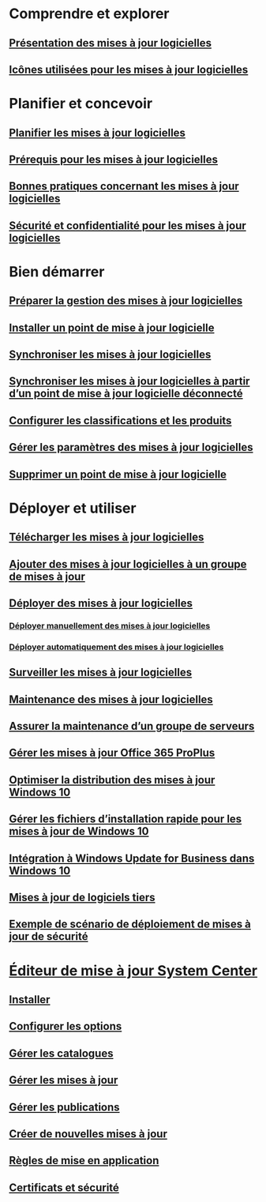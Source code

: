 # Comprendre et explorer
## [Présentation des mises à jour logicielles](understand/software-updates-introduction.md)
## [Icônes utilisées pour les mises à jour logicielles](understand/software-updates-icons.md)

# Planifier et concevoir
## [Planifier les mises à jour logicielles](plan-design/plan-for-software-updates.md)
## [Prérequis pour les mises à jour logicielles](plan-design/prerequisites-for-software-updates.md)
## [Bonnes pratiques concernant les mises à jour logicielles](plan-design/software-updates-best-practices.md)
## [Sécurité et confidentialité pour les mises à jour logicielles](plan-design/security-and-privacy-for-software-updates.md)

# Bien démarrer
## [Préparer la gestion des mises à jour logicielles](get-started/prepare-for-software-updates-management.md)
## [Installer un point de mise à jour logicielle](get-started/install-a-software-update-point.md)
## [Synchroniser les mises à jour logicielles](get-started/synchronize-software-updates.md)
## [Synchroniser les mises à jour logicielles à partir d’un point de mise à jour logicielle déconnecté](get-started/synchronize-software-updates-disconnected.md)
## [Configurer les classifications et les produits](get-started/configure-classifications-and-products.md)
## [Gérer les paramètres des mises à jour logicielles](get-started/manage-settings-for-software-updates.md)
## [Supprimer un point de mise à jour logicielle](get-started/remove-a-software-update-point.md)

# Déployer et utiliser
## [Télécharger les mises à jour logicielles](deploy-use/download-software-updates.md)

## [Ajouter des mises à jour logicielles à un groupe de mises à jour](deploy-use/add-software-updates-to-an-update-group.md)
## [Déployer des mises à jour logicielles](deploy-use/deploy-software-updates.md)
### [Déployer manuellement des mises à jour logicielles](deploy-use/manually-deploy-software-updates.md)
### [Déployer automatiquement des mises à jour logicielles](deploy-use/automatically-deploy-software-updates.md)

## [Surveiller les mises à jour logicielles](deploy-use/monitor-software-updates.md)
## [Maintenance des mises à jour logicielles](deploy-use/software-updates-maintenance.md)
## [Assurer la maintenance d’un groupe de serveurs](deploy-use/service-a-server-group.md)
## [Gérer les mises à jour Office 365 ProPlus](deploy-use/manage-office-365-proplus-updates.md)
## [Optimiser la distribution des mises à jour Windows 10](deploy-use/optimize-windows-10-update-delivery.md)
## [Gérer les fichiers d’installation rapide pour les mises à jour de Windows 10](deploy-use/manage-express-installation-files-for-windows-10-updates.md)
## [Intégration à Windows Update for Business dans Windows 10](deploy-use/integrate-windows-update-for-business-windows-10.md)
## [Mises à jour de logiciels tiers](deploy-use/third-party-software-updates.md)
## [Exemple de scénario de déploiement de mises à jour de sécurité](deploy-use/example-scenario-deploy-monitor-monthly-security-updates.md)

# [Éditeur de mise à jour System Center](tools/updates-publisher.md)
## [Installer](tools/install-updates-publisher.md)
## [Configurer les options](tools/updates-publisher-options.md)
## [Gérer les catalogues](tools/updates-publisher-catalogs.md)
## [Gérer les mises à jour](tools/manage-updates-with-updates-publisher.md)
## [Gérer les publications](tools/updates-publisher-publications.md)
## [Créer de nouvelles mises à jour](tools/create-updates-with-updates-publisher.md)
## [Règles de mise en application](tools/updates-publisher-applicability-rules.md)
## [Certificats et sécurité](tools/updates-publisher-security.md)

